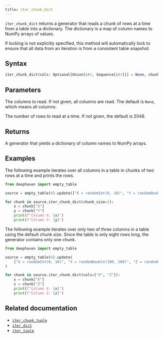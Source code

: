 ```yaml
---
title: iter_chunk_dict
---
```


`iter_chunk_dict` returns a generator that reads a chunk of rows at a time from a table into a dictionary. The dictionary is a map of column names to NumPy arrays of values.

If locking is not explicitly specified, this method will automatically lock to ensure that all data from an iteration is from a consistent table snapshot.

## Syntax

```python syntax
iter_chunk_dict(cols: Optional[Union[str, Sequence[str]]] = None, chunk_size: int = 2048) -> Generator[Tuple[Any, ...], None, None]
```

## Parameters

<ParamTable>
<Param name="cols" type="Union[str, Sequence[Str]]" Optional>

The columns to read. If not given, all columns are read. The default is `None`, which means all columns.

</Param>
<Param name="chunk_size" type="int" Optional>

The number of rows to read at a time. If not given, the default is 2048.

</Param>
</ParamTable>

## Returns

A generator that yields a dictionary of column names to NumPy arrays.

## Examples

The following example iterates over all columns in a table in chunks of two rows at a time and prints the rows.

```python order=:log,source
from deephaven import empty_table

source = empty_table(6).update(["X = randomInt(0, 10)", "Y = randomDouble(100, 200)"])

for chunk in source.iter_chunk_dict(chunk_size=2):
    x = chunk["X"]
    y = chunk["Y"]
    print(f"Column X: {x}")
    print(f"Column Y: {y}")
```

The following example iterates over only two of three columns in a table using the default chunk size. Since the table is only eight rows long, the generator contains only one chunk.

```python order=:log,source
from deephaven import empty_table

source = empty_table(6).update(
    ["X = randomInt(0, 10)", "Y = randomDouble(100, 200)", "Z = randomBool()"]
)

for chunk in source.iter_chunk_dict(cols=["X", "Z"]):
    x = chunk["X"]
    z = chunk["Z"]
    print(f"Column X: {x}")
    print(f"Column Z: {z}")
```

## Related documentation

<!-- TODO: Add API doc links when they're available -->

- [`iter_chunk_tuple`](./iter-chunk-tuple.md)
- [`iter_dict`](./iter-dict.md)
- [`iter_tuple`](./iter-tuple.md)
